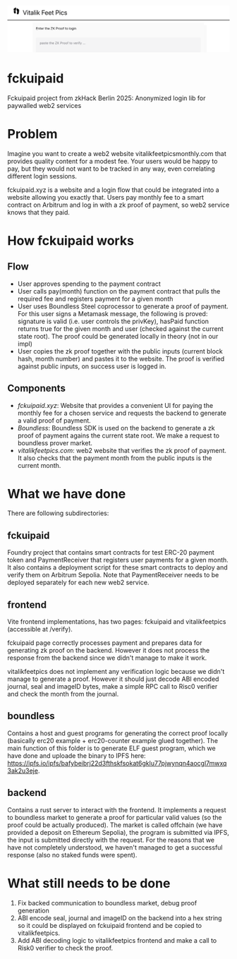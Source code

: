 ![](cover.png)

# fckuipaid

Fckuipaid project from zkHack Berlin 2025: Anonymized login lib for paywalled web2 services

# Problem

Imagine you want to create a web2 website vitalikfeetpicsmonthly.com that provides quality content for a modest fee. Your users would be happy to pay, but they would not want to be tracked in any way, even correlating different login sessions. 

fckuipaid.xyz is a website and a login flow that could be integrated into a website allowing you exactly that. Users pay monthly fee to a smart contract on Arbitrum and log in with a zk proof of payment, so web2 service knows that they paid.

# How fckuipaid works

## Flow
- User approves spending to the payment contract 
- User calls pay(month) function on the payment contract that pulls the required fee and registers payment for a given month
- User uses Boundless Steel coprocessor to generate a proof of payment. For this user signs a Metamask message, the following is proved: signature is valid (i.e. user controls the privKey), hasPaid function returns true for the given month and user (checked against the current state root). The proof could be generated locally in theory (not in our impl)
-  User copies the zk proof together with the public inputs (current block hash, month number) and pastes it to the website. The proof is verified against public inputs, on success user is logged in.

## Components

- *fckuipaid.xyz*: Website that provides a convenient UI for paying the monthly fee for a chosen service and requests the backend to generate a valid proof of payment.
- *Boundless*: Boundless SDK is used on the backend to generate a zk proof of payment agains the current state root. We make a request to boundless prover market.
- *vitalikfeetpics.com*: web2 website that verifies the zk proof of payment. It also checks that the payment month from the public inputs is the current month.

# What we have done

There are following subdirectories:

## fckuipaid

Foundry project that contains smart contracts for test ERC-20 payment token and PaymentReceiver that registers user payments for a given month. It also contains a deployment script for these smart contracts to deploy and verify them on Arbitrum Sepolia. Note that PaymentReceiver needs to be deployed separately for each new web2 service.

## frontend

Vite frontend implementations, has two pages: fckuipaid and vitalikfeetpics (accessible at /verify).

fckuipaid page correctly processes payment and prepares data for generating zk proof on the backend. However it does not process the response from the backend since we didn't manage to make it work.

vitalikfeetpics does not implement any verification logic because we didn't manage to generate a proof. However it should just decode ABI encoded journal, seal and imageID bytes, make a simple RPC call to Risc0 verifier and check the month from the journal.

## boundless

Contains a host and guest programs for generating the correct proof locally (basically erc20 example + erc20-counter example glued together). The main function of this folder is to generate ELF guest program, which we have done and uploade the binary to IPFS here: https://ipfs.io/ipfs/bafybeibrj22d3fthskfsokat6gklu77pjwynqn4aocgl7mwxq3ak2u3eje.

## backend

Contains a rust server to interact with the frontend. It implements a request to boundless market to generate a proof for particular valid values (so the proof could be actually produced). The market is called offchain (we have provided a deposit on Ethereum Sepolia), the program is submitted via IPFS, the input is submitted directly with the request. For the reasons that we have not completely understood, we haven't managed to get a successful response (also no staked funds were spent).

# What still needs to be done

1. Fix backed communication to boundless market, debug proof generation
2. ABI encode seal, journal and imageID on the backend into a hex string so it could be displayed on fckuipaid frontend and be copied to vitalikfeetpics.
3. Add ABI decoding logic to vitalikfeetpics frontend and make a call to Risk0 verifier to check the proof.